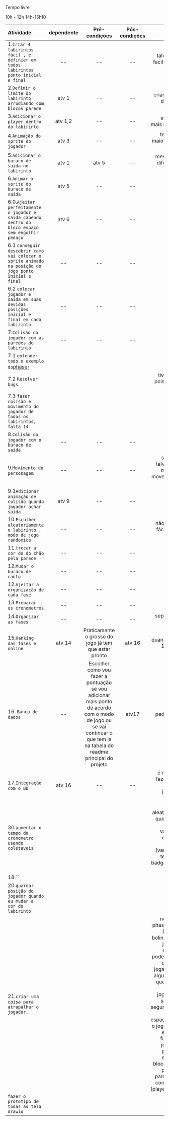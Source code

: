 Tempo livre

10h - 12h
14h-15h10




| Atividade | dependente | Pré-condições | Pós-condições | detalhes | situação |
| :-------- | :--------: | :-----------: | :-----------: | -------: | -------: |
| 1.`Criar 4 labirintos fácil , e definier em todos labirintos ponto inicial e final` | -- | -- | -- | talvez eu escolha mudar facil de 5 linhas para 10 e medio para 15 | feito |
| 2.`Definir o limite do labirinto arrudiando com blocos parede` | atv 1 | -- | -- | criar nova imagem emvez de por bloco por bloco |  feito |
| 3.`Adicionar o player dentro do labirinto` | atv 1,2 | -- | -- | este player é um sprite mais rapido preto e branco |  feito |
| 4.`Animação do sprite do jogador` | atv 3 | -- | -- | tem que ter velocidade maior que a velocidade do buraco de saída |  feito |
| 5.`Adicionar o buraco de saída no labirinto` | atv 1 | atv 5 | -- | mesmo sprite do jogador diferença é a velociade , mais lenta |  feito |
| 6.`Animar o sprite do buraco de saída` | atv 5 | -- | -- | --|  feito |
| 6.0.`Ajeitar perfeitamente o jogador e saida cabendo dentro do bloco espaço sem engolhir pedaço` | atv 6 | -- | -- | --|  feito |
| 6.1 `conseguir descobrir como vai colocar o sprite animado na posição do jogo ponto inicial e final` | -- | -- | -- | -- |  feito |
| 6.2 `colocar jogador e saida em suas devidas posições inicial e final em cada labirinto` | -- | -- | -- | -- |  feito |
| 7.`Colisão do jogador com as paredes do labirinto` | -- | -- | -- | -- | feito |
| 7.1 `entender todo o exemplo do`[phaser](https://github.com/ThiagoMassenoMaciel/exemplo-simples-tutorial-do-phaser.github.io)` `||||| feito |
| 7.2 `Resolver bugs `|||| tive 5 bugs, so resolvi 4 pois o que faltou não tem muita importância | feito |
| 7.3 `fazer colisão e movimento do jogador de todos os labirintos, falta 14 `||||||
| 8.`Colisão do jogador com o buraco de saída` | -- | -- | -- | -- |  prox aula - 18 mar |
| 9.`Movimento do personagem` | -- | -- | -- | se der muito problema talvez posso mudar para movimentar assim que move o mouse ou as setas mesmo | feito |
| 9.1`Adicionar animação de colisão quando jogador achar saida`| atv 9| -- | -- | -- |  prox aula - 18 mar |
| 10.`Escolher aleatoriamente o labirinto , modo de jogo randomico` | -- | -- | -- | não deixar aparecer uma fácil mais de uma vez na mesma fase |
| 11.`trocar a cor do do chão pela parede` | -- | -- | -- | -- |
| 12.`Mudar o buraco de canto`| -- | -- | -- | -- |
| 12.`Ajeitar a organização de cada fase` | -- | -- | -- | -- |
| 13.`Preparar os cronometros` | -- | -- | -- | -- | 
| 14.`Organizar as fases` | -- | -- | -- | separar e criar a funções para cada fase |
| 15.`Hanking das fases e online` | atv 14 | Praticamente o grosso do jogo já tem que estar pronto | atv 16 | pode ser feito assim, quando o cronometro tiver 1 minutos eu calculo a pontuação |
| 16. `Banco de dados`| -- | Escolher como vou fazer a pontuação se vou adicionar mais ponto de acordo com o modo de jogo ou se vai continuar o que tem la na tabela do readme principal do projeto| atv17 | escolher fazer este pedaço do back-end em JavaScript |
| 17.`Integração com o BD`| atv 16| -- | -- | é neste pedaço que vou fazer , adicionar pontos , colocar o nivel que o jogador esta , incluir o tempo |
|30.`aumentar o tempo do cronometro usando coletaveis`|||| vai aparecer aleatoriamente um budget que aumenta o tempo da artida, precisa de 3 variaves (var 1 : tempo original - tempo limite para sair do labirinto) (var2 : tempo adicional - tempo adicionado pelo badget) (var 3: tempo final {})|
|18.``||||||
| 20.`guardar posição do jogador quando eu mudar a  cor do labirinto`||||||
| 21.`criar uma coisa para atrapalhar o jogador,`||||no exemplo simples do phaser que eu fiz na parte 10 é adicionado umas bolinhas que atrapalham o jogador e que quando encostado no jogador pode matar ele  nesse nipe de querer atrapalhar o jogador eu posso colocar algums lugares de blocos que em 10 segundos vai ser pareide(assim o jogado não pode passar sobre ele ) e outros 10 segundo no mesmo local é agora um bloco espaço(agora neste tempo o jogador pode passar por ele ) por exemplo esta funçaão para a pessoa jogadora pensar que é possivel passar mas n semdo possivel pois o bloco pareide apenas fica piscando cor do bloco pareide e branco e assim continua ficando pareide (player.setTint(0xff0000);)||
| `fazer o prototipo de todas as tela drawio`||||||

